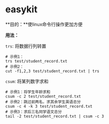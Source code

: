 # easykit

**目的：**使linux命令行操作更加方便

**用法：**

`trs`: 将数据行列转置

```shell
# 示例1：
trs test/student_record.txt
# 示例2：
cut -f1,2,3 test/student_record.txt | trs
```

`csum`: 将某列数字求和

```shell
# 示例1：将学生年龄求和
csum -c 2 test/student_record.txt
# 示例2：跳过前两名，求其余学生英语总分
csum -c 4 -k 3 test/student_record.txt
# 示例3：求后三名同学语文总分
tail -2 test/student_record.txt | csum -c 3
```





